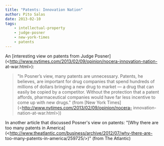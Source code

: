 ```yaml
---
title: "Patents: Innovation Nation"
author: Pito Salas
date: 2013-02-10
tags:
    - intellectual-property
    - judge-posner
    - new-york-times
    - patents
---
```




An [interesting view on patents from Judge
Posner](<http://www.nytimes.com/2013/02/09/opinion/nocera-innovation-nation-
at-war.html>):

> "In Posner’s view, many patents are unnecessary. Patents, he believes, are
> important for drug companies that spend hundreds of millions of dollars
> bringing a new drug to market — a drug that can easily be copied by a
> competitor. Without the protection that a patent affords, pharmaceutical
> companies would have far less incentive to come up with new drugs." (from
> [New York Times](<http://www.nytimes.com/2013/02/09/opinion/nocera-
> innovation-nation-at-war.html>))

In another article that discussed Posner's view on patents: "[Why there are
too many patents in
America](<http://www.theatlantic.com/business/archive/2012/07/why-there-are-
too-many-patents-in-america/259725/>)" (from The Atlantic)


